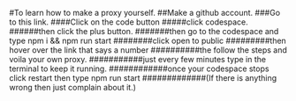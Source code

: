 #To learn how to make a proxy yourself. 
##Make a github account.
###Go to this link.
####Click on the code button
#####click codespace.
######then click the plus button.
#######then go to the codespace and type npm i && npm run start
########click open to public 
#########then hover over the link that says a number
##########the follow the steps and voila your own proxy.
###########just every few minutes type in the terminal to keep it running.
############once your codespace stops click restart then type npm run start
#############(If there is anything wrong then just complain about it.)
